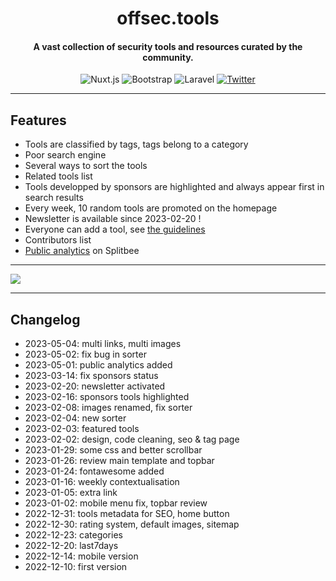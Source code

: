 <h1 align="center">offsec.tools</h1>

<h4 align="center">A vast collection of security tools and resources curated by the community.</h4>

<p align="center">
    <img alt="Nuxt.js" src="https://img.shields.io/badge/Nuxt.js-00C58E?style=flat-square&logo=nuxt.js&logoColor=white" />
    <img alt="Bootstrap" src="https://img.shields.io/badge/Bootstrap-7952B3?style=flat-square&logo=bootstrap&logoColor=white" />
    <img alt="Laravel" src="https://img.shields.io/badge/Laravel-FF2D20?style=flat-square&logo=laravel&logoColor=white" />
    <a href="https://twitter.com/intent/tweet?text=https%3a%2f%2fgithub.com%2fgwen001%2fDataExtractor%2f" target="_blank"><img alt="Twitter" src="https://img.shields.io/badge/Twitter-1DA1F2?style=flat-square&logo=twitter&logoColor=white" /></a>
</p>

---

## Features

- Tools are classified by tags, tags belong to a category
- Poor search engine
- Several ways to sort the tools
- Related tools list
- Tools developped by sponsors are highlighted and always appear first in search results
- Every week, 10 random tools are promoted on the homepage
- Newsletter is available since 2023-02-20 !
- Everyone can add a tool, see [the guidelines](https://github.com/gwen001/offsectools_www/issues/1)
- Contributors list
- [Public analytics](https://app.splitbee.io/public/offsec.tools?period=24h) on Splitbee

---

<img src="https://raw.githubusercontent.com/gwen001/offsectools_www/main/static/img/preview.png">

---

## Changelog

- 2023-05-04: multi links, multi images
- 2023-05-02: fix bug in sorter
- 2023-05-01: public analytics added
- 2023-03-14: fix sponsors status
- 2023-02-20: newsletter activated
- 2023-02-16: sponsors tools highlighted
- 2023-02-08: images renamed, fix sorter
- 2023-02-04: new sorter
- 2023-02-03: featured tools
- 2023-02-02: design, code cleaning, seo & tag page
- 2023-01-29: some css and better scrollbar
- 2023-01-26: review main template and topbar
- 2023-01-24: fontawesome added
- 2023-01-16: weekly contextualisation
- 2023-01-05: extra link
- 2023-01-02: mobile menu fix, topbar review
- 2022-12-31: tools metadata for SEO, home button
- 2022-12-30: rating system, default images, sitemap
- 2022-12-23: categories
- 2022-12-20: last7days
- 2022-12-14: mobile version
- 2022-12-10: first version
